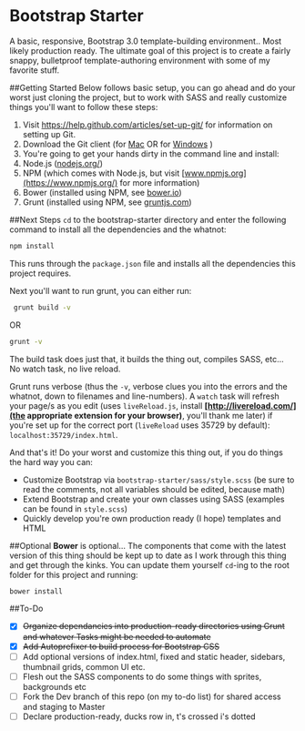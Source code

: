 Bootstrap Starter
=================

A basic, responsive, Bootstrap 3.0 template-building environment.. Most likely production ready. The ultimate goal of this project is to create a fairly snappy, bulletproof template-authoring environment with some of my favorite stuff.

##Getting Started
Below follows basic setup, you can go ahead and do your worst just cloning the project, but to work with SASS and really customize things you'll want to follow these steps:
1. Visit https://help.github.com/articles/set-up-git/ for information on setting up Git.
2. Download the Git client (for [Mac](https://windows.github.com/) OR for [Windows](https://windows.github.com/) )
3. You're going to get your hands dirty in the command line and install:
  1. Node.js ([nodejs.org/](http://nodejs.org/))
  2. NPM (which comes with Node.js, but visit [www.npmjs.org](https://www.npmjs.org/) for more information)
  3. Bower (installed using NPM, see [bower.io](http://bower.io/))
  4. Grunt (installed using NPM, see [gruntjs.com](http://gruntjs.com/getting-started))

##Next Steps
`cd` to the bootstrap-starter directory and enter the following command to install all the dependencies and the whatnot: 
``` bash
npm install
``` 
This runs through the `package.json` file and installs all the dependencies this project requires.
 
Next you'll want to run grunt, you can either run: 
``` bash
 grunt build -v 
```
 OR 
 ``` bash
 grunt -v 
 ``` 
 The build task does just that, it builds the thing out, compiles SASS, etc... No watch task, no live reload.
 
 Grunt runs verbose (thus the `-v`, verbose clues you into the errors and the whatnot, down to filenames and line-numbers). A `watch` task will refresh your page/s as you edit (uses `liveReload.js`, install __[http://livereload.com/](the appropriate extension for your browser)__, you'll thank me later) if you're set up for the correct port (`liveReload` uses 35729 by default): `localhost:35729/index.html`.
  
And that's it! Do your worst and customize this thing out, if you do things the hard way you can:
* Customize Bootstrap via `bootstrap-starter/sass/style.scss` (be sure to read the comments, not all variables should be edited, because math)
* Extend Bootstrap and create your own classes using SASS (examples can be found in `style.scss`)
* Quickly develop you're own production ready (I hope) templates and HTML

##Optional
__Bower__ is optional... The components that come with the latest version of this thing should be kept up to date as I work through this thing and get through the kinks. You can update them yourself `cd`-ing to the root folder for this project and running:
``` bash
bower install
```

##To-Do
- [x] ~~Organize dependancies into production-ready directories using Grunt and whatever Tasks might be needed to automate~~
- [x] ~~Add Autoprefixer to build process for Bootstrap CSS~~
- [ ] Add optional versions of index.html, fixed and static header, sidebars, thumbnail grids, common UI etc.
- [ ] Flesh out the SASS components to do some things with sprites, backgrounds etc
- [ ] Fork the Dev branch of this repo (on my to-do list) for shared access and staging to Master
- [ ] Declare production-ready, ducks row in, t's crossed i's dotted
